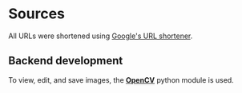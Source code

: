 # Sources
All URLs were shortened using [Google's URL shortener](https://goo.gl).

## Backend development
To view, edit, and save images, the [**OpenCV**](https://goo.gl/RzrZvi) python module is used.
